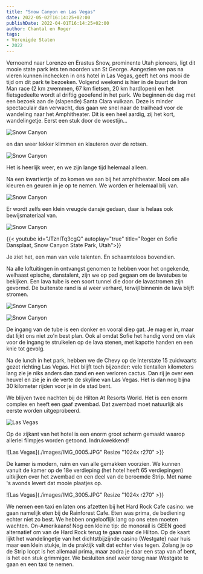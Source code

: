 ```yaml
---
title: "Snow Canyon en Las Vegas"
date: 2022-05-02T16:14:25+02:00
publishDate: 2022-04-01T16:14:25+02:00
author: Chantal en Roger
tags:
- Verenigde Staten
- 2022
---
```


Vernoemd naar Lorenzo en Erastus Snow, prominente Utah pioneers, ligt dit mooie state park iets ten noorden van St George. Aangezien we pas na vieren kunnen inchecken in ons hotel in Las Vegas, geeft het ons mooi de tijd om dit park te bezoeken. Volgend weekend is hier in de buurt de Iron Man race (2 km zwemmen, 67 km fietsen, 20 km hardlopen) en het fietsgedeelte wordt al driftig geoefend in het park. We beginnen de dag met een bezoek aan de (slapende) Santa Clara vulkaan. Deze is minder spectaculair dan verwacht, dus gaan we snel naar de trailhead voor de wandeling naar het Amphitheater. Dit is een heel aardig, zij het kort, wandelingetje. Eerst een stuk door de woestijn...

![Snow Canyon](./images/IMG_0925.jpg)

en dan weer lekker klimmen en klauteren over de rotsen.

![Snow Canyon](./images/IMG_0931.jpg)

Het is heerlijk weer, en we zijn lange tijd helemaal alleen.

Na een kwartiertje of zo komen we aan bij het amphitheater. Mooi om alle kleuren en geuren in je op te nemen. We worden er helemaal blij van.

![Snow Canyon](./images/IMG_0940.jpg)

Er wordt zelfs een klein vreugde dansje gedaan, daar is helaas ook bewijsmateriaal van.

![Snow Canyon](./images/IMG_2972.JPG)

{{< youtube id="JTznITq3cgQ" autoplay="true" title="Roger en Sofie Dansplaat, Snow Canyon State Park, Utah">}}

Je ziet het, een man van vele talenten. En schaamteloos bovendien.

Na alle loftuitingen in ontvangst genomen te hebben voor het ongekende, welhaast epische, danstalent, zijn we op pad gegaan om de lavatubes te bekijken. Een lava tube is een soort tunnel die door de lavastromen zijn gevormd. De buitenste rand is al weer verhard, terwijl binnenin de lava blijft stromen.

![Snow Canyon](./images/IMG_2985.JPG)

![Snow Canyon](./images/IMG_2992.JPG)

De ingang van de tube is een donker en vooral diep gat. Je mag er in, maar dat lijkt ons niet zo'n best plan. Ook al omdat Sofie het handig vond om vlak voor de ingang te struikelen op de lava stenen, met kapotte handen en een knie tot gevolg.

Na de lunch in het park, hebben we de Chevy op de Interstate 15 zuidwaarts gezet richting Las Vegas. Het blijft toch bijzonder: vele tientallen kilometers lang zie je niks anders dan zand en een verloren cactus. Dan rij je over een heuvel en zie je in de verte de skyline van Las Vegas. Het is dan nog bijna 30 kilometer rijden voor je in de stad bent.

We blijven twee nachten bij de Hilton At Resorts World. Het is een enorm complex en heeft een gaaf zwembad. Dat zwembad moet natuurlijk als eerste worden uitgeprobeerd.

![Las Vegas](./images/IMG_0004.JPG)

Op de zijkant van het hotel is een enorm groot scherm gemaakt waarop allerlei filmpjes worden getoond. Indrukwekkend!

![Las Vegas](./images/IMG_0005.JPG" Resize "1024x r270" >}}

De kamer is modern, ruim en van alle gemakken voorzien. We kunnen vanuit de kamer op de 18e verdieping (het hotel heeft 65 verdiepingen) uitkijken over het zwembad en een deel van de beroemde Strip. Met name 's avonds levert dat mooie plaatjes op.

![Las Vegas](./images/IMG_3005.JPG" Resize "1024x r270" >}}

We nemen een taxi en laten ons afzetten bij het Hard Rock Cafe casino: we gaan namelijk eten bij de Rainforest Cafe. Eten was prima, de bediening echter niet zo best. We hebben ongelooflijk lang op ons eten moeten wachten. On-Amerikaans! Nog een kleine tip: de monorail is GEEN goed alternatief om van de Hard Rock terug te gaan naar de Hilton. Op de kaart lijkt het wandelingetje van het dichtstbijzijnde casino (Westgate) naar huis maar een klein stukje, in de praktijk valt dat echter vies tegen. Zolang je op de Strip loopt is het allemaal prima, maar zodra je daar een stap van af bent, is het een stuk grimmiger. We besluiten snel weer terug naar Westgate te gaan en een taxi te nemen.
